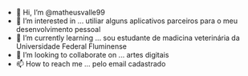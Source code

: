 - 👋 Hi, I’m @matheusvalle99
- 👀 I’m interested in ... utiliar alguns aplicativos parceiros para o meu desenvolvimento pessoal 
- 🌱 I’m currently learning ... sou estudante de madicina veterinária da Universidade Federal Fluminense
- 💞️ I’m looking to collaborate on ... artes digitais 
- 📫 How to reach me ...  pelo email cadastrado

<!---
matheusvalle99/matheusvalle99 is a ✨ special ✨ repository because its `README.md` (this file) appears on your GitHub profile.
You can click the Preview link to take a look at your changes.
--->
